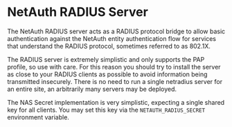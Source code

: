 # NetAuth RADIUS Server

The NetAuth RADIUS server acts as a RADIUS protocol bridge to allow
basic authentication against the NetAuth entity authentication flow
for services that understand the RADIUS protocol, sometimes referred
to as 802.1X.

The RADIUS server is extremely simplistic and only supports the PAP
profile, so use with care.  For this reason you should try to install
the server as close to your RADIUS clients as possible to avoid
information being transmitted insecurely.  There is no need to run a
single netradius server for an entire site, an arbitrarily many
servers may be deployed.

The NAS Secret implementation is very simplistic, expecting a single
shared key for all clients.  You may set this key via the
`NETAUTH_RADIUS_SECRET` environment variable.

